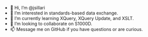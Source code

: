 - 👋 Hi, I’m @jsillari
- 👀 I’m interested in standards-based data exchange.
- 🌱 I’m currently learning XQuery, XQuery Update, and XSLT.
- 💞️ I’m looking to collaborate on S1000D.
- 📫 Message me on GitHub if you have questions or are curious.

<!---
jsillari/jsillari is a ✨ special ✨ repository because its `README.md` (this file) appears on your GitHub profile.
You can click the Preview link to take a look at your changes.
--->
